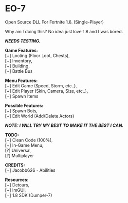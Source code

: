 # EO-7
Open Source DLL For Fortnite 1.8. (Single-Player)

Why am I doing this? No idea just love 1.8 and I was bored.


***NEEDS TESTING.***

**Game Features:**
<br>
[+] Looting (Floor Loot, Chests),
<br>
[+] Inventory,
<br>
[+] Building,
<br>
[+] Battle Bus

**Menu Features:**
<br>
[+] Edit Game (Speed, Storm, etc..),
<br>
[+] Edit Player (Skin, Camera, Size, etc..),
<br>
[+] Spawn Items

**Possible Features:**
<br>
[+] Spawn Bots,
<br>
[+] Edit World (Add/Delete Actors)

***NOTE: I WILL TRY MY BEST TO MAKE IT THE BEST I CAN.***

**TODO:**
<br/>
[+] Clean Code (100%),
<br/>
[+] In-Game Menu,
<br/>
[?] Universal,
<br/>
[?] Multiplayer

**CREDITS:**
<br/>
[+] Jacobb626 - Abilities


**Resources:**
<br>
[+] Detours,
<br>
[+] ImGUI,
<br>
[+] 1.8 SDK (Dumper-7)
